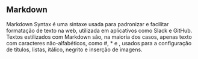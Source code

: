 ## Markdown

Markdown Syntax é uma sintaxe usada para padronizar e facilitar formatação
de texto na web, utilizada em aplicativos como Slack e GitHub.
Textos estilizados com Markdown são, na maioria dos casos,
apenas texto com caracteres não-alfabéticos, como #, \* e ![](),
usados para a configuração de títulos, listas, itálico, negrito e inserção de imagens.

